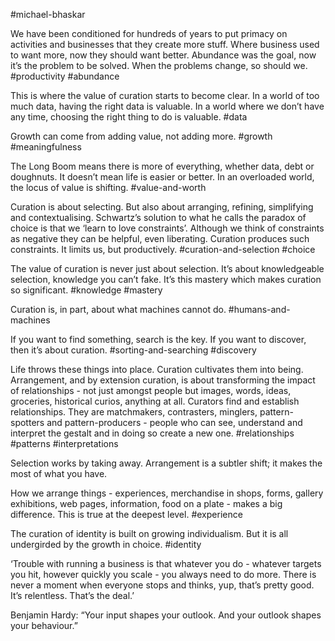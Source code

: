 #michael-bhaskar

We have been conditioned for hundreds of years to put primacy on activities and businesses that they create more stuff. Where business used to want more, now they should want better. Abundance was the goal, now it’s the problem to be solved. When the problems change, so should we. 
#productivity #abundance

This is where the value of curation starts to become clear. In a world of too much data, having the right data is valuable. In a world where we don’t have any time, choosing the right thing to do is valuable. 
#data

Growth can come from adding value, not adding more.
#growth #meaningfulness 

The Long Boom means there is more of everything, whether data, debt or doughnuts. It doesn’t mean life is easier or better. In an overloaded world, the locus of value is shifting. 
#value-and-worth

Curation is about selecting. But also about arranging, refining, simplifying and contextualising. Schwartz’s solution to what he calls the paradox of choice is that we ‘learn to love constraints’. Although we think of constraints as negative they can be helpful, even liberating. Curation produces such constraints. It limits us, but productively. 
#curation-and-selection #choice 

The value of curation is never just about selection. It’s about knowledgeable selection, knowledge you can’t fake. It’s this mastery which makes curation so significant. 
#knowledge #mastery

Curation is, in part, about what machines cannot do. 
#humans-and-machines 

If you want to find something, search is the key. If you want to discover, then it’s about curation. 
#sorting-and-searching #discovery 

Life throws these things into place. Curation cultivates them into being. Arrangement, and by extension curation, is about transforming the impact of relationships - not just amongst people but images, words, ideas, groceries, historical curios, anything at all. Curators find and establish relationships. They are matchmakers, contrasters, minglers, pattern-spotters and pattern-producers - people who can see, understand and interpret the gestalt and in doing so create a new one. 
#relationships #patterns #interpretations

Selection works by taking away. Arrangement is a subtler shift; it makes the most of what you have.   

How we arrange things - experiences, merchandise in shops, forms, gallery exhibitions, web pages, information, food on a plate - makes a big difference. This is true at the deepest level. 
#experience 

The curation of identity is built on growing individualism. But it is all undergirded by the growth in choice. 
#identity

‘Trouble with running a business is that whatever you do - whatever targets you hit, however quickly you scale - you always need to do more. There is never a moment when everyone stops and thinks, yup, that’s pretty good. It’s relentless. That’s the deal.’  

Benjamin Hardy: “Your input shapes your outlook. And your outlook shapes your behaviour.”